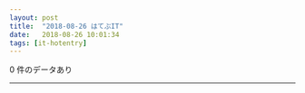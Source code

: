 ```yaml
---
layout: post
title:  "2018-08-26 はてぶIT"
date:   2018-08-26 10:01:34
tags: [it-hotentry]
---
```

0 件のデータあり

<hr>
